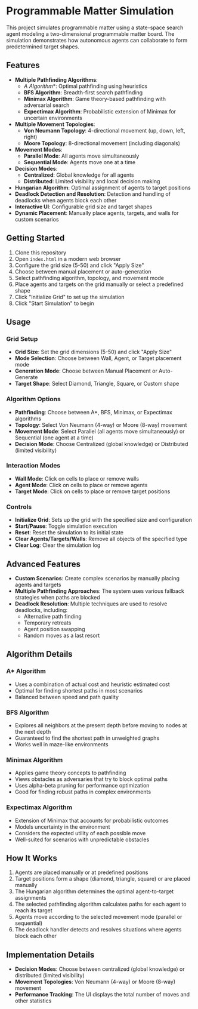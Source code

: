 # Programmable Matter Simulation

This project simulates programmable matter using a state-space search agent modeling a two-dimensional programmable matter board. The simulation demonstrates how autonomous agents can collaborate to form predetermined target shapes.

## Features

- **Multiple Pathfinding Algorithms**:
  - **A* Algorithm**: Optimal pathfinding using heuristics
  - **BFS Algorithm**: Breadth-first search pathfinding
  - **Minimax Algorithm**: Game theory-based pathfinding with adversarial search
  - **Expectimax Algorithm**: Probabilistic extension of Minimax for uncertain environments
- **Multiple Movement Topologies**:
  - **Von Neumann Topology**: 4-directional movement (up, down, left, right)
  - **Moore Topology**: 8-directional movement (including diagonals)
- **Movement Modes**:
  - **Parallel Mode**: All agents move simultaneously
  - **Sequential Mode**: Agents move one at a time
- **Decision Modes**:
  - **Centralized**: Global knowledge for all agents
  - **Distributed**: Limited visibility and local decision making
- **Hungarian Algorithm**: Optimal assignment of agents to target positions
- **Deadlock Detection and Resolution**: Detection and handling of deadlocks when agents block each other
- **Interactive UI**: Configurable grid size and target shapes
- **Dynamic Placement**: Manually place agents, targets, and walls for custom scenarios

## Getting Started

1. Clone this repository
2. Open `index.html` in a modern web browser
3. Configure the grid size (5-50) and click "Apply Size"
4. Choose between manual placement or auto-generation
5. Select pathfinding algorithm, topology, and movement mode
6. Place agents and targets on the grid manually or select a predefined shape
7. Click "Initialize Grid" to set up the simulation
8. Click "Start Simulation" to begin

## Usage

### Grid Setup
- **Grid Size**: Set the grid dimensions (5-50) and click "Apply Size"
- **Mode Selection**: Choose between Wall, Agent, or Target placement mode
- **Generation Mode**: Choose between Manual Placement or Auto-Generate
- **Target Shape**: Select Diamond, Triangle, Square, or Custom shape

### Algorithm Options
- **Pathfinding**: Choose between A*, BFS, Minimax, or Expectimax algorithms
- **Topology**: Select Von Neumann (4-way) or Moore (8-way) movement
- **Movement Mode**: Select Parallel (all agents move simultaneously) or Sequential (one agent at a time)
- **Decision Mode**: Choose Centralized (global knowledge) or Distributed (limited visibility)

### Interaction Modes
- **Wall Mode**: Click on cells to place or remove walls
- **Agent Mode**: Click on cells to place or remove agents
- **Target Mode**: Click on cells to place or remove target positions

### Controls
- **Initialize Grid**: Sets up the grid with the specified size and configuration
- **Start/Pause**: Toggle simulation execution
- **Reset**: Reset the simulation to its initial state
- **Clear Agents/Targets/Walls**: Remove all objects of the specified type
- **Clear Log**: Clear the simulation log

## Advanced Features
- **Custom Scenarios**: Create complex scenarios by manually placing agents and targets
- **Multiple Pathfinding Approaches**: The system uses various fallback strategies when paths are blocked
- **Deadlock Resolution**: Multiple techniques are used to resolve deadlocks, including:
  - Alternative path finding
  - Temporary retreats
  - Agent position swapping
  - Random moves as a last resort

## Algorithm Details

### A* Algorithm
- Uses a combination of actual cost and heuristic estimated cost
- Optimal for finding shortest paths in most scenarios
- Balanced between speed and path quality

### BFS Algorithm
- Explores all neighbors at the present depth before moving to nodes at the next depth
- Guaranteed to find the shortest path in unweighted graphs
- Works well in maze-like environments

### Minimax Algorithm
- Applies game theory concepts to pathfinding
- Views obstacles as adversaries that try to block optimal paths
- Uses alpha-beta pruning for performance optimization
- Good for finding robust paths in complex environments

### Expectimax Algorithm
- Extension of Minimax that accounts for probabilistic outcomes
- Models uncertainty in the environment
- Considers the expected utility of each possible move
- Well-suited for scenarios with unpredictable obstacles

## How It Works

1. Agents are placed manually or at predefined positions
2. Target positions form a shape (diamond, triangle, square) or are placed manually
3. The Hungarian algorithm determines the optimal agent-to-target assignments
4. The selected pathfinding algorithm calculates paths for each agent to reach its target
5. Agents move according to the selected movement mode (parallel or sequential)
6. The deadlock handler detects and resolves situations where agents block each other

## Implementation Details

- **Decision Modes**: Choose between centralized (global knowledge) or distributed (limited visibility)
- **Movement Topologies**: Von Neumann (4-way) or Moore (8-way) movement
- **Performance Tracking**: The UI displays the total number of moves and other statistics 